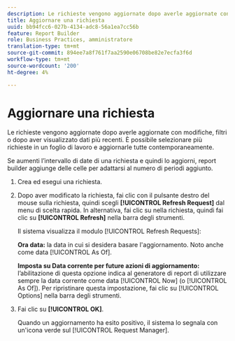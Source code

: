 ```yaml
---
description: Le richieste vengono aggiornate dopo averle aggiornate con modifiche, filtri o dopo aver visualizzato dati più recenti. È possibile selezionare più richieste in un foglio di lavoro e aggiornarle tutte contemporaneamente.
title: Aggiornare una richiesta
uuid: bb94fcc6-027b-4134-adc8-56a1ea7cc56b
feature: Report Builder
role: Business Practices, amministratore
translation-type: tm+mt
source-git-commit: 894ee7a8f761f7aa2590e06708be82e7ecfa3f6d
workflow-type: tm+mt
source-wordcount: '200'
ht-degree: 4%

---
```



# Aggiornare una richiesta

Le richieste vengono aggiornate dopo averle aggiornate con modifiche, filtri o dopo aver visualizzato dati più recenti. È possibile selezionare più richieste in un foglio di lavoro e aggiornarle tutte contemporaneamente.

Se aumenti l’intervallo di date di una richiesta e quindi lo aggiorni, report builder aggiunge delle celle per adattarsi al numero di periodi aggiunto.

1. Crea ed esegui una richiesta.
1. Dopo aver modificato la richiesta, fai clic con il pulsante destro del mouse sulla richiesta, quindi scegli **[!UICONTROL Refresh Request]** dal menu di scelta rapida. In alternativa, fai clic su nella richiesta, quindi fai clic su **[!UICONTROL Refresh]** nella barra degli strumenti.

   Il sistema visualizza il modulo [!UICONTROL Refresh Requests]:

   **Ora data:** la data in cui si desidera basare l&#39;aggiornamento. Noto anche come data [!UICONTROL As Of].

   **Imposta su Data corrente per future azioni di aggiornamento:** l’abilitazione di questa opzione indica al generatore di report di utilizzare sempre la data corrente come data  [!UICONTROL Now] (o  [!UICONTROL As Of]). Per ripristinare questa impostazione, fai clic su [!UICONTROL Options] nella barra degli strumenti.
1. Fai clic su **[!UICONTROL OK]**.

   Quando un aggiornamento ha esito positivo, il sistema lo segnala con un&#39;icona verde sul [!UICONTROL Request Manager].
